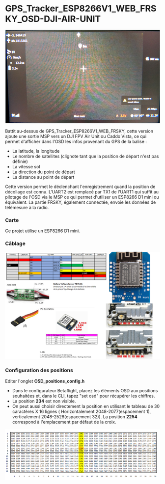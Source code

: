 # GPS_Tracker_ESP8266V1_WEB_FRSKY_OSD-DJI-AIR-UNIT

<img src="img/GOOGLES.PNG" width = "600">

Battit au-dessus de GPS_Tracker_ESP8266V1_WEB_FRSKY, cette version ajoute une sortie MSP vers un 
DJI FPV Air Unit ou Caddx Vista, ce qui permet d'afficher dans l'OSD les infos provenant du GPS de la balise :
* La latitude, la longitude
* Le nombre de satellites (clignote tant que la position de départ n'est pas définie)
* La vitesse sol
* La direction du point de départ
* La distance au point de départ

Cette version permet le déclenchant l'enregistrement quand la position de décollage est connu.
L'UART2 est remplacé par TX1 de l'UART1 qui suffit au pilotage de l'OSD via le MSP ce qui permet d'utiliser un ESP8266 D1 mini ou équivalent.
La partie FRSKY, également connectée, envoie les données de télémesure à la radio.

### Carte
Ce projet utilise un ESP8266 D1 mini.
 
### Câblage

<img src="img/CADDX VISTA-R1.PNG" width = "800">

### Configuration des positions

Editer l'onglet **OSD_positions_config.h**

* Dans le configurateur Betaflight, placez les éléments OSD aux positions souhaitées et, dans le CLI, tapez "set osd" pour récupérer les chiffres.
* La position **234** est non visible. 
* On peut aussi choisir directement la position en utilisant le tableau de  30 caractères X 16 lignes ( Horizontalement 2048-2077(espacement 1), 
verticalement 2048-2528(espacement 32)). La position **2254** correspond à l'emplacement par défaut de la croix.

<img src="img/OSD_positions.png" width = "800">
